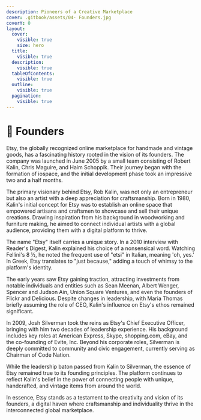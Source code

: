 ```yaml
---
description: Pioneers of a Creative Marketplace
cover: .gitbook/assets/04- Founders.jpg
coverY: 0
layout:
  cover:
    visible: true
    size: hero
  title:
    visible: true
  description:
    visible: true
  tableOfContents:
    visible: true
  outline:
    visible: true
  pagination:
    visible: true
---
```


# 📙 Founders

Etsy, the globally recognized online marketplace for handmade and vintage goods, has a fascinating history rooted in the vision of its founders. The company was launched in June 2005 by a small team consisting of Robert Kalin, Chris Maguire, and Haim Schoppik. Their journey began with the formation of iospace, and the initial development phase took an impressive two and a half months.

The primary visionary behind Etsy, Rob Kalin, was not only an entrepreneur but also an artist with a deep appreciation for craftsmanship. Born in 1980, Kalin's initial concept for Etsy was to establish an online space that empowered artisans and craftsmen to showcase and sell their unique creations. Drawing inspiration from his background in woodworking and furniture making, he aimed to connect individual artists with a global audience, providing them with a digital platform to thrive.

The name "Etsy" itself carries a unique story. In a 2010 interview with Reader's Digest, Kalin explained his choice of a nonsensical word. Watching Fellini's 8 ½, he noted the frequent use of "etsi" in Italian, meaning 'oh, yes.' In Greek, Etsy translates to "just because," adding a touch of whimsy to the platform's identity.

The early years saw Etsy gaining traction, attracting investments from notable individuals and entities such as Sean Meenan, Albert Wenger, Spencer and Judson Ain, Union Square Ventures, and even the founders of Flickr and Delicious. Despite changes in leadership, with Maria Thomas briefly assuming the role of CEO, Kalin's influence on Etsy's ethos remained significant.

In 2009, Josh Silverman took the reins as Etsy's Chief Executive Officer, bringing with him two decades of leadership experience. His background includes key roles at American Express, Skype, shopping.com, eBay, and the co-founding of Evite, Inc. Beyond his corporate roles, Silverman is deeply committed to community and civic engagement, currently serving as Chairman of Code Nation.

While the leadership baton passed from Kalin to Silverman, the essence of Etsy remained true to its founding principles. The platform continues to reflect Kalin's belief in the power of connecting people with unique, handcrafted, and vintage items from around the world.

In essence, Etsy stands as a testament to the creativity and vision of its founders, a digital haven where craftsmanship and individuality thrive in the interconnected global marketplace.

